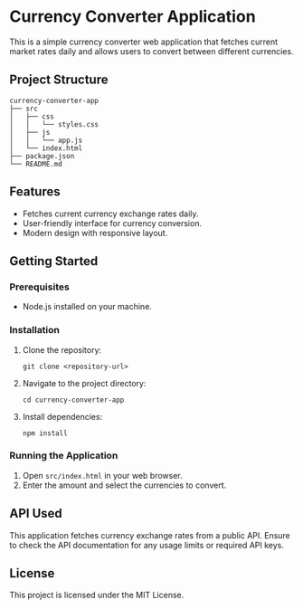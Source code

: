 # Currency Converter Application

This is a simple currency converter web application that fetches current market rates daily and allows users to convert between different currencies.

## Project Structure

```
currency-converter-app
├── src
│   ├── css
│   │   └── styles.css
│   ├── js
│   │   └── app.js
│   └── index.html
├── package.json
└── README.md
```

## Features

- Fetches current currency exchange rates daily.
- User-friendly interface for currency conversion.
- Modern design with responsive layout.

## Getting Started

### Prerequisites

- Node.js installed on your machine.

### Installation

1. Clone the repository:
   ```
   git clone <repository-url>
   ```
2. Navigate to the project directory:
   ```
   cd currency-converter-app
   ```
3. Install dependencies:
   ```
   npm install
   ```

### Running the Application

1. Open `src/index.html` in your web browser.
2. Enter the amount and select the currencies to convert.

## API Used

This application fetches currency exchange rates from a public API. Ensure to check the API documentation for any usage limits or required API keys.

## License

This project is licensed under the MIT License.